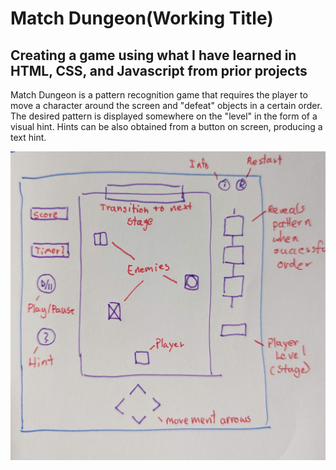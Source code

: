 # Match Dungeon(Working Title)

## Creating a game using what I have learned in HTML, CSS, and Javascript from prior projects

Match Dungeon is a pattern recognition game that requires the player to move a character around the screen and "defeat" objects in a certain order.
The desired pattern is displayed somewhere on the "level" in the form of a visual hint.
Hints can be also obtained from a button on screen, producing a text hint.

![](https://github.com/Gyro-trix/MatchDungeon/blob/main/matchDungeonDiagramDraft.jpg)



